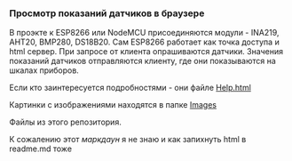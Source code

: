 ### Просмотр показаний датчиков в браузере
В проэкте к ESP8266 или NodeMCU присоединяются модули - INA219, AHT20, BMP280, DS18B20.
Сам ESP8266 работает как точка доступа и html сервер. При запросе от клиента опрашиваются 
датчики. Значения показаний датчиков отправляются клиенту, где они показываются на шкалах 
приборов.

Если кто заинтересуется подробностями - они файле  <a href="https://github.com/sensorsViewers/digitalSensors/data/src/help.html">Help.html</a>

Картинки с изображениями находятся в папке <a href="digitalSensors/data/src/img">Images</a>

 Файлы из этого репозитория.
 
К сожалению этот <i>маркдаун</i> я не знаю и как запихнуть html в  readme.md тоже
